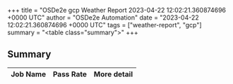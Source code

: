 +++
title = "OSDe2e gcp Weather Report 2023-04-22 12:02:21.360874696 +0000 UTC"
author = "OSDe2e Automation"
date = "2023-04-22 12:02:21.360874696 +0000 UTC"
tags = ["weather-report", "gcp"]
summary = "<table class=\"summary\"></table>"
+++
## Summary

| Job Name | Pass Rate | More detail |
|----------|-----------|-------------|




